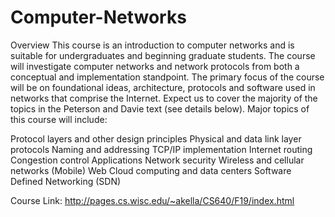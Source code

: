# Computer-Networks

Overview
This course is an introduction to computer networks and is suitable for undergraduates and beginning graduate students. The course will investigate computer networks and network protocols from both a conceptual and implementation standpoint. The primary focus of the course will be on foundational ideas, architecture, protocols and software used in networks that comprise the Internet. Expect us to cover the majority of the topics in the Peterson and Davie text (see details below). Major topics of this course will include:

Protocol layers and other design principles
Physical and data link layer protocols
Naming and addressing
TCP/IP implementation
Internet routing
Congestion control
Applications
Network security
Wireless and cellular networks
(Mobile) Web
Cloud computing and data centers
Software Defined Networking (SDN)

Course Link: http://pages.cs.wisc.edu/~akella/CS640/F19/index.html
